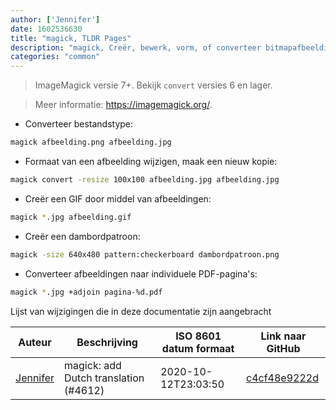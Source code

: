 ```yaml
---
author: ['Jennifer']
date: 1602536630
title: "magick, TLDR Pages"
description: "magick, Creër, bewerk, vorm, of converteer bitmapafbeeldingen."
categories: "common"
---
```

> ImageMagick versie 7+. Bekijk `convert` versies 6 en lager.

> Meer informatie: <https://imagemagick.org/>.

- Converteer bestandstype:

```bash
magick afbeelding.png afbeelding.jpg
```

- Formaat van een afbeelding wijzigen, maak een nieuw kopie:

```bash
magick convert -resize 100x100 afbeelding.jpg afbeelding.jpg
```

- Creër een GIF door middel van afbeeldingen:

```bash
magick *.jpg afbeelding.gif
```

- Creër een dambordpatroon:

```bash
magick -size 640x480 pattern:checkerboard dambordpatroon.png
```

- Converteer afbeeldingen naar individuele PDF-pagina's:

```bash
magick *.jpg +adjoin pagina-%d.pdf
```
Lijst van wijzigingen die in deze documentatie zijn aangebracht


Auteur | Beschrijving | ISO 8601 datum formaat | Link naar GitHub
------|-----|-----|-----
[Jennifer](mailto:42771751+JenniX3@users.noreply.github.com) | magick: add Dutch translation (#4612) | 2020-10-12T23:03:50 | [c4cf48e9222d](https://github.com/tldr-pages/tldr/commit/c4cf48e9222d043ab6724f2e2b460b45e068e287)

